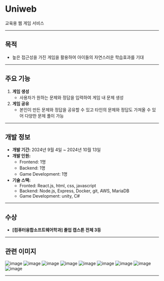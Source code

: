 # Uniweb

교육용 웹 게임 서비스

---

## 목적
- 높은 접근성을 가진 게임을 활용하여 아이들의 자연스러운 학습효과를 기대

---

## 주요 기능
1. **게임 생성**  
   - 사용자가 원하는 문제와 정답을 입력하여 게임 내 문제 생성
2. **게임 공유**  
   - 본인이 만든 문제와 정답을 공유할 수 있고 타인의 문제와 정답도 가져올 수 있어 다양한 문제 풀이 가능

---

## 개발 정보
- **개발 기간:** 2024년 9월 4일 ~ 2024년 10월 13일  
- **개발 인원:**  
  - Frontend: 1명  
  - Backend: 1명
  - Game Development: 1명
- **기술 스택:**
  - Fronted: React.js, html, css, javascript
  - Backend: Node.js, Express, Docker, git, AWS, MariaDB
  - Game Development: unity, C#

---

## 수상
- **[컴퓨터융합소프트웨어학과] 졸업 캡스톤 전체 3등**  

---

## 관련 이미지
![image](https://github.com/user-attachments/assets/1b001b70-2cd6-4ecf-9d80-c95362ccd3dc)
![image](https://github.com/user-attachments/assets/ffb52ae1-5d41-48f6-a9ff-1b1cfffb9569)
![image](https://github.com/user-attachments/assets/737af090-cfd8-4357-8519-bec4a49a3cd9)
![image](https://github.com/user-attachments/assets/664ea51a-cbcd-485b-83cd-69cddce4c91f)
![image](https://github.com/user-attachments/assets/7f7ed705-9b74-42fa-a0d9-5d03f45e815f)
![image](https://github.com/user-attachments/assets/bc6ba4c4-c4c7-42fe-a4f1-3e341d78048c)
![image](https://github.com/user-attachments/assets/43d70628-c840-4801-bb7b-68dde039c100)
![image](https://github.com/user-attachments/assets/4cd88dc4-d7d2-4d17-8b2a-3e5c6fe84e0b)
![image](https://github.com/user-attachments/assets/c8111dc2-cbcf-43e0-9c1a-81a05ca6f483)


---


